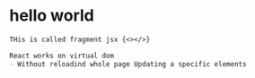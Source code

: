 # hello world

```markdown
THis is called fragment jsx {<></>}

React works on virtual dom
- Without reloadind whole page Updating a specific elements



```

